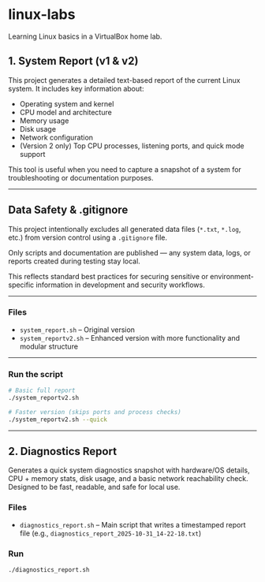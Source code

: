 # linux-labs
Learning Linux basics in a VirtualBox home lab.

## 1. System Report (v1 & v2)

This project generates a detailed text-based report of the current Linux system. It includes key information about:

- Operating system and kernel
- CPU model and architecture
- Memory usage
- Disk usage
- Network configuration
- (Version 2 only) Top CPU processes, listening ports, and quick mode support

This tool is useful when you need to capture a snapshot of a system for troubleshooting or documentation purposes.

---

## Data Safety & .gitignore

This project intentionally excludes all generated data files (`*.txt`, `*.log`, etc.) from version control using a `.gitignore` file.

Only scripts and documentation are published — any system data, logs, or reports created during testing stay local.

This reflects standard best practices for securing sensitive or environment-specific information in development and security workflows.

---

### Files
- `system_report.sh` – Original version
- `system_reportv2.sh` – Enhanced version with more functionality and modular structure

---

### Run the script

```bash
# Basic full report
./system_reportv2.sh

# Faster version (skips ports and process checks)
./system_reportv2.sh --quick
```
---

## 2. Diagnostics Report

Generates a quick system diagnostics snapshot with hardware/OS details, CPU + memory stats, disk usage, and a basic network reachability check. Designed to be fast, readable, and safe for local use.

### Files
- `diagnostics_report.sh` – Main script that writes a timestamped report file (e.g., `diagnostics_report_2025-10-31_14-22-18.txt`)

### Run
```bash
./diagnostics_report.sh

